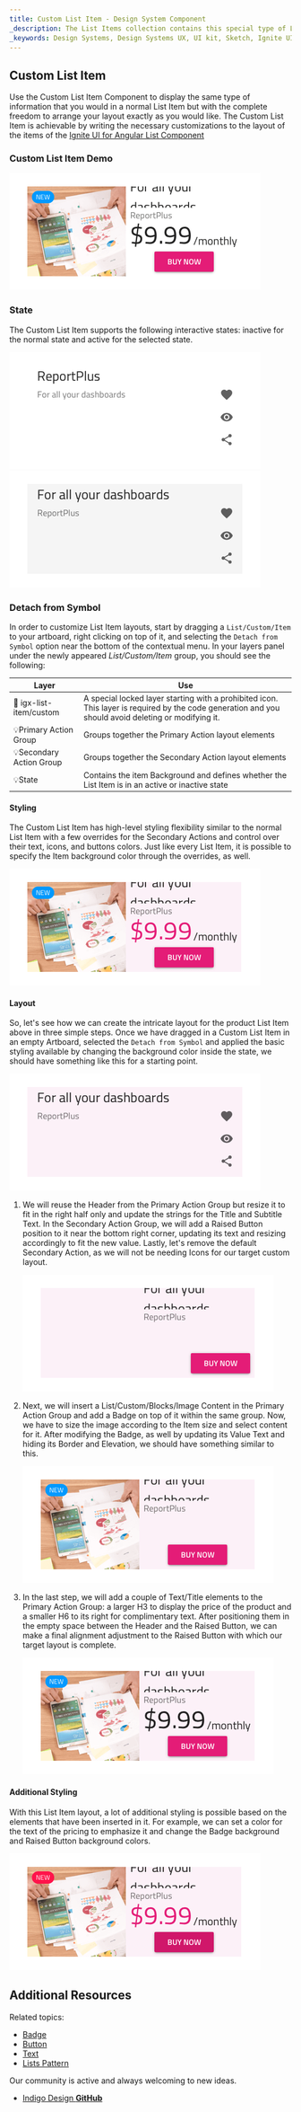 ```yaml
---
title: Custom List Item - Design System Component
_description: The List Items collection contains this special type of List Item that allows the creation of Custom layouts exactly how you would like them to be.
_keywords: Design Systems, Design Systems UX, UI kit, Sketch, Ignite UI for Angular, Sketch to Angular, Sketch to Angular, Angular, Angular Design System, Export code from Sketch, Design Kits for Angular, Sketch HTML, Sketch to HTML, Sketch UI kits
---
```


## Custom List Item

Use the Custom List Item Component to display the same type of information that you would in a normal List Item but with the complete freedom to arrange your layout exactly as you would like. The Custom List Item is achievable by writing the necessary customizations to the layout of the items of the [Ignite UI for Angular List Component](https://www.infragistics.com/products/ignite-ui-angular/angular/components/list.html)

### Custom List Item Demo

<img src="../images/list_item_custom_demo.png" srcset="../images/list_item_custom_demo@2x.png 2x" />

### State

The Custom List Item supports the following interactive states: inactive for the normal state and active for the selected state.

<img src="../images/list_item_custom_inactive.png" srcset="../images/list_item_custom_inactive@2x.png 2x" />
<img src="../images/list_item_custom_active.png" srcset="../images/list_item_custom_active@2x.png 2x" />

### Detach from Symbol

In order to customize List Item layouts, start by dragging a `List/Custom/Item` to your artboard, right clicking on top of it, and selecting the `Detach from Symbol` option near the bottom of the contextual menu. In your layers panel under the newly appeared _List/Custom/Item_ group, you should see the following:

| Layer                    | Use                                                                                                                                                  |
| ------------------------ | ---------------------------------------------------------------------------------------------------------------------------------------------------- |
| 🚫 igx-list-item/custom  | A special locked layer starting with a prohibited icon. This layer is required by the code generation and you should avoid deleting or modifying it. |
| 💡Primary Action Group   | Groups together the Primary Action layout elements                                                                                                   |
| 💡Secondary Action Group | Groups together the Secondary Action layout elements                                                                                                 |
| 💡State                  | Contains the item Background and defines whether the List Item is in an active or inactive state                                                     |

#### Styling

The Custom List Item has high-level styling flexibility similar to the normal List Item with a few overrides for the Secondary Actions and control over their text, icons, and buttons colors. Just like every List Item, it is possible to specify the Item background color through the overrides, as well.

<img src="../images/list_item_custom_styling.png" srcset="../images/list_item_custom_styling@2x.png 2x" />

#### Layout

So, let's see how we can create the intricate layout for the product List Item above in three simple steps. Once we have dragged in a Custom List Item in an empty Artboard, selected the `Detach from Symbol` and applied the basic styling available by changing the background color inside the state, we should have something like this for a starting point.

<img src="../images/list_item_custom_layout0.png" srcset="../images/list_item_custom_layout0@2x.png 2x" />

1.  We will reuse the Header from the Primary Action Group but resize it to fit in the right half only and update the strings for the Title and Subtitle Text. In the Secondary Action Group, we will add a Raised Button position to it near the bottom right corner, updating its text and resizing accordingly to fit the new value. Lastly, let's remove the default Secondary Action, as we will not be needing Icons for our target custom layout.

    <img src="../images/list_item_custom_layout1.png" srcset="../images/list_item_custom_layout1@2x.png 2x" />

2.  Next, we will insert a List/Custom/Blocks/Image Content in the Primary Action Group and add a Badge on top of it within the same group. Now, we have to size the image according to the Item size and select content for it. After modifying the Badge, as well by updating its Value Text and hiding its Border and Elevation, we should have something similar to this.

    <img src="../images/list_item_custom_layout2.png" srcset="../images/list_item_custom_layout2@2x.png 2x" />

3.  In the last step, we will add a couple of Text/Title elements to the Primary Action Group: a larger H3 to display the price of the product and a smaller H6 to its right for complimentary text. After positioning them in the empty space between the Header and the Raised Button, we can make a final alignment adjustment to the Raised Button with which our target layout is complete.

    <img src="../images/list_item_custom_layout3.png" srcset="../images/list_item_custom_layout3@2x.png 2x" />

#### Additional Styling

With this List Item layout, a lot of additional styling is possible based on the elements that have been inserted in it. For example, we can set a color for the text of the pricing to emphasize it and change the Badge background and Raised Button background colors.

<img src="../images/list_item_custom_layout_styled.png" srcset="../images/list_item_custom_layout_styled@2x.png 2x" />

## Additional Resources

Related topics:

- [Badge](badge.md)
- [Button](button.md)
- [Text](text.md)
- [Lists Pattern](../patterns/lists.md)
  <div class="divider--half"></div>

Our community is active and always welcoming to new ideas.

- [Indigo Design **GitHub**](https://github.com/IgniteUI/design-system-docfx)

